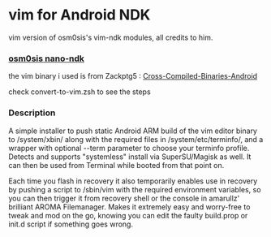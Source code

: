 # vim for Android NDK
vim version of osm0sis's vim-ndk modules, all credits to him.
### [osm0sis nano-ndk](https://github.com/Magisk-Modules-Repo/nano-ndk)
the vim binary i used is from Zackptg5 : [Cross-Compiled-Binaries-Android](https://github.com/Zackptg5/Cross-Compiled-Binaries-Android)

check convert-to-vim.zsh to see the steps

### Description
A simple installer to push static Android ARM build of the vim editor binary to /system/xbin/ along with the required files in /system/etc/terminfo/, and a wrapper with optional --term parameter to choose your terminfo profile. Detects and supports "systemless" install via SuperSU/Magisk as well. It can then be used from Terminal while booted from that point on.

Each time you flash in recovery it also temporarily enables use in recovery by pushing a script to /sbin/vim with the required environment variables, so you can then trigger it from recovery shell or the console in amarullz' brilliant AROMA Filemanager. Makes it extremely easy and worry-free to tweak and mod on the go, knowing you can edit the faulty build.prop or init.d script if something goes wrong.
